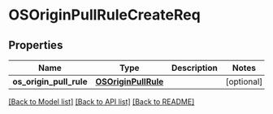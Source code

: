 # OSOriginPullRuleCreateReq

## Properties
Name | Type | Description | Notes
------------ | ------------- | ------------- | -------------
**os_origin_pull_rule** | [**OSOriginPullRule**](OSOriginPullRule.md) |  | [optional] 

[[Back to Model list]](../README.md#documentation-for-models) [[Back to API list]](../README.md#documentation-for-api-endpoints) [[Back to README]](../README.md)


